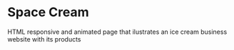 # Space Cream

HTML responsive and animated page that ilustrates an ice cream business website with its products